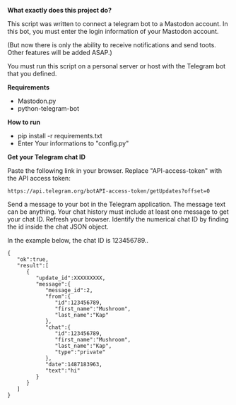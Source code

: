 **What exactly does this project do?**

This script was written to connect a telegram bot to a Mastodon account. In this bot, you must enter the login information of your Mastodon account.

(But now there is only the ability to receive notifications and send toots. Other features will be added ASAP.)

You must run this script on a personal server or host with the Telegram bot that you defined.

**Requirements**
* Mastodon.py
* python-telegram-bot

**How to run**
* pip install -r requirements.txt
* Enter Your informations to "config.py"

**Get your Telegram chat ID**

Paste the following link in your browser. Replace "API-access-token" with the API access token:

    https://api.telegram.org/botAPI-access-token/getUpdates?offset=0
    
Send a message to your bot in the Telegram application. The message text can be anything. Your chat history must include at least one message to get your chat ID.
Refresh your browser.
Identify the numerical chat ID by finding the id inside the chat JSON object.

In the example below, the chat ID is 123456789..

```
{  
   "ok":true,
   "result":[  
      {  
         "update_id":XXXXXXXXX,
         "message":{  
            "message_id":2,
            "from":{  
               "id":123456789,
               "first_name":"Mushroom",
               "last_name":"Kap"
            },
            "chat":{  
               "id":123456789,
               "first_name":"Mushroom",
               "last_name":"Kap",
               "type":"private"
            },
            "date":1487183963,
            "text":"hi"
         }
      }
   ]
}
```
